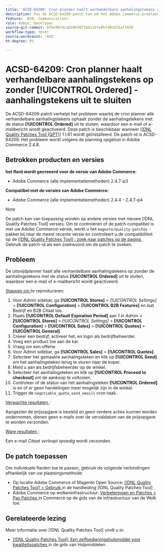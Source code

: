 ```yaml
---
title: 'ACSD-64209: Cron planner haalt verhandelbare aanhalingstekens op zonder [!UICONTROL Ordered] -aanhalingstekens uit te sluiten'
description: Pas de ACSD-64209-patch toe om het Adobe Commerce-probleem op te lossen waarbij de cron planner alle verhandelbare aanhalingstekens ophaalt zonder de aanhalingstekens met de status [!UICONTROL Ordered] uit te sluiten, waardoor een e-mail of e-mailbericht wordt geactiveerd.
feature:  B2B, Communications
role: Admin, Developer
source-git-commit: 6fbe987dca81065071b611bfe0bfd0cb7baf1938
workflow-type: tm+mt
source-wordcount: '415'
ht-degree: 0%

---
```


# ACSD-64209: Cron planner haalt verhandelbare aanhalingstekens op zonder [!UICONTROL Ordered] -aanhalingstekens uit te sluiten

De ACSD-64209-patch verhelpt het probleem waarbij de cron planner alle verhandelbare aanhalingstekens ophaalt zonder de aanhalingstekens met de status **[!UICONTROL Ordered]** uit te sluiten, waardoor een e-mail of e-mailbericht wordt geactiveerd. Deze patch is beschikbaar wanneer [[!DNL Quality Patches Tool (QPT)]](/help/tools/quality-patches-tool/quality-patches-tool-to-self-serve-quality-patches.md) 1.1.61 wordt geïnstalleerd. De patch-id is ACSD-64209. Het probleem wordt volgens de planning opgelost in Adobe Commerce 2.4.8.

## Betrokken producten en versies

**het flard wordt gecreeerd voor de versie van Adobe Commerce:**

* Adobe Commerce (alle implementatiemethoden) 2.4.7-p3

**Compatibel met de versies van Adobe Commerce:**

* Adobe Commerce (alle implementatiemethoden) 2.4.4 - 2.4.7-p4

>[!NOTE]
>
>De patch kan van toepassing worden op andere versies met nieuwe [!DNL Quality Patches Tool] versies. Om te controleren of de patch compatibel is met uw Adobe Commerce-versie, werkt u het `magento/quality-patches` -pakket bij naar de meest recente versie en controleert u de compatibiliteit op de [[!DNL Quality Patches Tool] : zoek naar patches op de pagina ](https://experienceleague.adobe.com/tools/commerce-quality-patches/index.html?lang=nl-NL) . Gebruik de patch-id als een zoekwoord om de patch te zoeken.

## Probleem

De uitsnijdplanner haalt alle verhandelbare aanhalingstekens op zonder de aanhalingstekens met de status **[!UICONTROL Ordered]** uit te sluiten, waardoor een e-mail of e-mailbericht wordt geactiveerd.

<u> Stappen om </u> te reproduceren:


1. Voor *Admin* sidebar, ga **[!UICONTROL Stores]** > *[!UICONTROL Settings]* > **[!UICONTROL Configuration]** > **[!UICONTROL B2B Features]** en laat Bedrijf en B2B Citaat toe.
1. Plaats **[!UICONTROL Default Expiration Period]** aan *1* in *Admin* > **[!UICONTROL Stores]** > *[!UICONTROL Settings]* > **[!UICONTROL Configuration]** > **[!UICONTROL Sales]** > **[!UICONTROL Quotes]** > **[!UICONTROL General]**.
1. Creeer een bedrijf, activeer het, en login als bedrijfbeheerder.
1. Voeg een product toe aan de kar.
1. Vraag om een offerte.
1. Voor *Admin* sidebar, ga **[!UICONTROL Sales]** > **[!UICONTROL Quotes]**.
1. Selecteer het gemaakte aanhalingsteken en klik op **[!UICONTROL Send]** om het aanhalingsteken terug te sturen naar de koper.
1. Meld u aan als bedrijfsbeheerder op de winkel.
1. Selecteer het aanhalingsteken en klik op **[!UICONTROL Proceed to checkout]** om de aankoop te voltooien.
1. Controleer of de status van het aanhalingsteken **[!UICONTROL Ordered]** is en of er geen handelingen meer mogelijk zijn in de winkel.
1. Trigger de `negotiable_quote_send_emails` cron-taak.


<u> Verwachte resultaten </u>:

Aangezien de prijsopgave is besteld en geen verdere acties kunnen worden ondernomen, dienen geen e-mails over de vervaldatum van de prijsopgave te worden verzonden.

<u> Ware resultaten </u>:

Een e-mail *Citaat verloopt spoedig* wordt verzonden.

## De patch toepassen

Om individuele flarden toe te passen, gebruik de volgende verbindingen afhankelijk van uw plaatsingsmethode:

* Op locatie Adobe Commerce of Magento Open Source: [[!DNL Quality Patches Tool] > Gebruik ](/help/tools/quality-patches-tool/usage.md) in de handleiding [!DNL Quality Patches Tool] .
* Adobe Commerce op wolkeninfrastructuur: [ Verbeteringen en Patches > Pas Patches ](https://experienceleague.adobe.com/docs/commerce-cloud-service/user-guide/develop/upgrade/apply-patches.html?lang=nl-NL) in Commerce op de gids van de Infrastructuur van de Wolk toe.

## Gerelateerde lezing

Meer informatie over [!DNL Quality Patches Tool] vindt u in:

* [[!DNL Quality Patches Tool]: Een zelfbedieningshulpmiddel voor kwaliteitspatches ](/help/tools/quality-patches-tool/quality-patches-tool-to-self-serve-quality-patches.md) in de gids van Hulpmiddelen.
